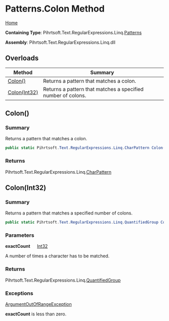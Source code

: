 # Patterns\.Colon Method

[Home](../../../../../../README.md)

**Containing Type**: Pihrtsoft\.Text\.RegularExpressions\.Linq\.[Patterns](../README.md)

**Assembly**: Pihrtsoft\.Text\.RegularExpressions\.Linq\.dll

## Overloads

| Method | Summary |
| ------ | ------- |
| [Colon()](#Pihrtsoft_Text_RegularExpressions_Linq_Patterns_Colon) | Returns a pattern that matches a colon\. |
| [Colon(Int32)](#Pihrtsoft_Text_RegularExpressions_Linq_Patterns_Colon_System_Int32_) | Returns a pattern that matches a specified number of colons\. |

## Colon\(\) <a name="Pihrtsoft_Text_RegularExpressions_Linq_Patterns_Colon"></a>

### Summary

Returns a pattern that matches a colon\.

```csharp
public static Pihrtsoft.Text.RegularExpressions.Linq.CharPattern Colon()
```

### Returns

Pihrtsoft\.Text\.RegularExpressions\.Linq\.[CharPattern](../../CharPattern/README.md)

## Colon\(Int32\) <a name="Pihrtsoft_Text_RegularExpressions_Linq_Patterns_Colon_System_Int32_"></a>

### Summary

Returns a pattern that matches a specified number of colons\.

```csharp
public static Pihrtsoft.Text.RegularExpressions.Linq.QuantifiedGroup Colon(int exactCount)
```

### Parameters

**exactCount** &emsp; [Int32](https://docs.microsoft.com/en-us/dotnet/api/system.int32)

A number of times a character has to be matched\.

### Returns

Pihrtsoft\.Text\.RegularExpressions\.Linq\.[QuantifiedGroup](../../QuantifiedGroup/README.md)

### Exceptions

[ArgumentOutOfRangeException](https://docs.microsoft.com/en-us/dotnet/api/system.argumentoutofrangeexception)

**exactCount** is less than zero\.

